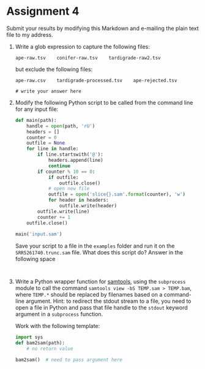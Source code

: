 # Assignment 4
Submit your results by modifying this Markdown and e-mailing the plain text file to my address.

1. Write a glob expression to capture the following files:
   ```shell
   ape-raw.tsv    conifer-raw.tsv    tardigrade-raw2.tsv
   ```
   but exclude the following files:
   ```shell
   ape-raw.csv    tardigrade-processed.tsv    ape-rejected.tsv
   ```
   
   ```shell
   # write your answer here
   ```

2. Modify the following Python script to be called from the command line for any input file:
   ```python
   def main(path):
       handle = open(path, 'rU')
       headers = []
       counter = 0
       outfile = None
       for line in handle:
           if line.startswith('@'):
               headers.append(line)
               continue
           if counter % 10 == 0:
               if outfile:
                   outfile.close()
               # open new file
               outfile = open('slice{}.sam'.format(counter), 'w')
               for header in headers:
                   outfile.write(header)
           outfile.write(line)
           counter += 1
       outfile.close()
           
   main('input.sam')
   ```
   Save your script to a file in the `examples` folder and run it on the `SRR5261740.trunc.sam` file.  What does this script do?  Answer in the following space
   ```
   
   
   ```
   
3. Write a Python wrapper function for [samtools](https://github.com/samtools/samtools/releases), using the `subprocess` module to call the command `samtools view -bS TEMP.sam > TEMP.bam`, where `TEMP.*` should be replaced by filenames based on a command-line argument.  Hint: to redirect the stdout stream to a file, you need to open a file in Python and pass that file handle to the `stdout` keyword argument in a `subprocess` function.  

   Work with the following template:
   ```python
   import sys
   def bam2sam(path):
       # no return value
   
   bam2sam()  # need to pass argument here
   ```



